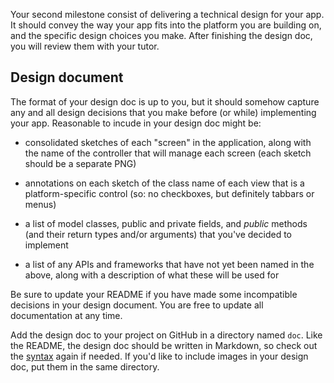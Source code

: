 Your second milestone consist of delivering a technical design for your app. It
should convey the way your app fits into the platform you are building on, and
the specific design choices you make. After finishing the design doc, you will review them with your tutor.

## Design document

The format of your design doc is up to you, but it should somehow capture any
and all design decisions that you make before (or while) implementing your app.
Reasonable to incude in your design doc might be:

* consolidated sketches of each "screen" in the application, along with the name of the controller that will manage each screen (each sketch should be a separate PNG)

* annotations on each sketch of the class name of each view that is a platform-specific control (so: no checkboxes, but definitely tabbars or menus)

* a list of model classes, public and private fields, and *public* methods (and their return types and/or arguments) that you've decided to implement

* a list of any APIs and frameworks that have not yet been named in the above, along with a description of what these will be used for

Be sure to update your README if you have made some incompatible decisions in
your design document. You are free to update all documentation at any time.

Add the design doc to your project on GitHub in a directory named `doc`. Like
the README, the design doc should be written in Markdown, so check out the
[syntax] again if needed. If you'd like to include images in your design doc,
put them in the same directory.

[syntax]: http://daringfireball.net/projects/markdown/syntax
